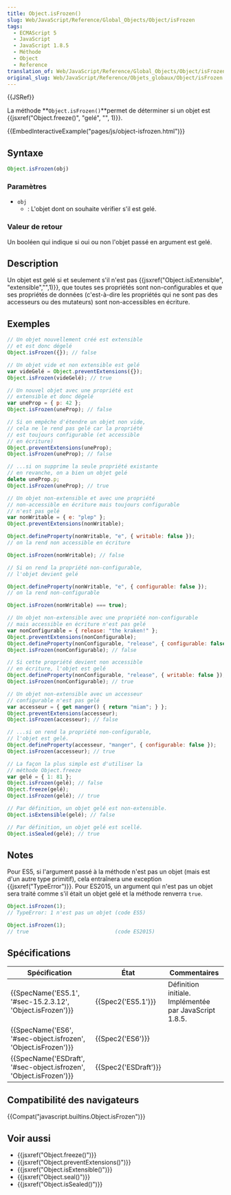 ```yaml
---
title: Object.isFrozen()
slug: Web/JavaScript/Reference/Global_Objects/Object/isFrozen
tags:
  - ECMAScript 5
  - JavaScript
  - JavaScript 1.8.5
  - Méthode
  - Object
  - Reference
translation_of: Web/JavaScript/Reference/Global_Objects/Object/isFrozen
original_slug: Web/JavaScript/Reference/Objets_globaux/Object/isFrozen
---
```

{{JSRef}}

La méthode **`Object.isFrozen()`**permet de déterminer si un objet est {{jsxref("Object.freeze()", "gelé", "", 1)}}.

{{EmbedInteractiveExample("pages/js/object-isfrozen.html")}}

## Syntaxe

```js
Object.isFrozen(obj)
```

### Paramètres

- `obj`
  - : L'objet dont on souhaite vérifier s'il est gelé.

### Valeur de retour

Un booléen qui indique si oui ou non l'objet passé en argument est gelé.

## Description

Un objet est gelé si et seulement s'il n'est pas {{jsxref("Object.isExtensible", "extensible","",1)}}, que toutes ses propriétés sont non-configurables et que ses propriétés de données (c'est-à-dire les propriétés qui ne sont pas des accesseurs ou des mutateurs) sont non-accessibles en écriture.

## Exemples

```js
// Un objet nouvellement créé est extensible
// et est donc dégelé
Object.isFrozen({}); // false

// Un objet vide et non extensible est gelé
var videGelé = Object.preventExtensions({});
Object.isFrozen(videGelé); // true

// Un nouvel objet avec une propriété est
// extensible et donc dégelé
var uneProp = { p: 42 };
Object.isFrozen(uneProp); // false

// Si on empêche d'étendre un objet non vide,
// cela ne le rend pas gelé car la propriété
// est toujours configurable (et accessible
// en écriture)
Object.preventExtensions(uneProp);
Object.isFrozen(uneProp); // false

// ...si on supprime la seule propriété existante
// en revanche, on a bien un objet gelé
delete uneProp.p;
Object.isFrozen(uneProp); // true

// Un objet non-extensible et avec une propriété
// non-accessible en écriture mais toujours configurable
// n'est pas gelé
var nonWritable = { e: "plep" };
Object.preventExtensions(nonWritable);

Object.defineProperty(nonWritable, "e", { writable: false });
// on la rend non accessible en écriture

Object.isFrozen(nonWritable); // false

// Si on rend la propriété non-configurable,
// l'objet devient gelé

Object.defineProperty(nonWritable, "e", { configurable: false });
// on la rend non-configurable

Object.isFrozen(nonWritable) === true);

// Un objet non-extensible avec une propriété non-configurable
// mais accessible en écriture n'est pas gelé
var nonConfigurable = { release: "the kraken!" };
Object.preventExtensions(nonConfigurable);
Object.defineProperty(nonConfigurable, "release", { configurable: false });
Object.isFrozen(nonConfigurable); // false

// Si cette propriété devient non accessible
// en écriture, l'objet est gelé
Object.defineProperty(nonConfigurable, "release", { writable: false });
Object.isFrozen(nonConfigurable); // true

// Un objet non-extensible avec un accesseur
// configurable n'est pas gelé
var accesseur = { get manger() { return "miam"; } };
Object.preventExtensions(accesseur);
Object.isFrozen(accesseur); // false

// ...si on rend la propriété non-configurable,
// l'objet est gelé.
Object.defineProperty(accesseur, "manger", { configurable: false });
Object.isFrozen(accesseur); // true

// La façon la plus simple est d'utiliser la
// méthode Object.freeze
var gelé = { 1: 81 };
Object.isFrozen(gelé); // false
Object.freeze(gelé);
Object.isFrozen(gelé); // true

// Par définition, un objet gelé est non-extensible.
Object.isExtensible(gelé); // false

// Par définition, un objet gelé est scellé.
Object.isSealed(gelé); // true
```

## Notes

Pour ES5, si l'argument passé à la méthode n'est pas un objet (mais est d'un autre type primitif), cela entraînera une exception {{jsxref("TypeError")}}. Pour ES2015, un argument qui n'est pas un objet sera traité comme s'il était un objet gelé et la méthode renverra `true`.

```js
Object.isFrozen(1);
// TypeError: 1 n'est pas un objet (code ES5)

Object.isFrozen(1);
// true                            (code ES2015)
```

## Spécifications

| Spécification                                                                            | État                         | Commentaires                                           |
| ---------------------------------------------------------------------------------------- | ---------------------------- | ------------------------------------------------------ |
| {{SpecName('ES5.1', '#sec-15.2.3.12', 'Object.isFrozen')}}             | {{Spec2('ES5.1')}}     | Définition initiale. Implémentée par JavaScript 1.8.5. |
| {{SpecName('ES6', '#sec-object.isfrozen', 'Object.isFrozen')}}     | {{Spec2('ES6')}}         |                                                        |
| {{SpecName('ESDraft', '#sec-object.isfrozen', 'Object.isFrozen')}} | {{Spec2('ESDraft')}} |                                                        |

## Compatibilité des navigateurs

{{Compat("javascript.builtins.Object.isFrozen")}}

## Voir aussi

- {{jsxref("Object.freeze()")}}
- {{jsxref("Object.preventExtensions()")}}
- {{jsxref("Object.isExtensible()")}}
- {{jsxref("Object.seal()")}}
- {{jsxref("Object.isSealed()")}}
